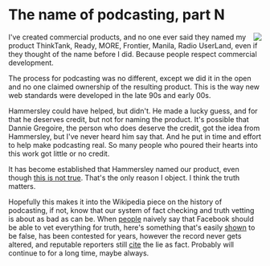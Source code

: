# The name of podcasting, part N
<img src="http://scripting.com/images/2019/12/03/banana.png" border="0" align="right">I've created commercial products, and no one ever said they named my product ThinkTank, Ready, MORE, Frontier, Manila, Radio UserLand, even if they thought of the name before I did. Because people respect commercial development. 

The process for podcasting was no different, except we did it in the open and no one claimed ownership of the resulting product. This is the way new web standards were developed in the late 90s and early 00s. 

Hammersley could have helped, but didn't. He made a lucky guess, and for that he deserves credit, but not for naming the product. It's possible that Dannie Gregoire, the person who does deserve the credit, got the idea from Hammersley, but I've never heard him say that. And he put in time and effort to help make podcasting real. So many people who poured their hearts into this work got little or no credit.

It has become established that Hammersley named our product, even though <a href="https://web.archive.org/web/20130410020053/http://threads2.scripting.com/2013/april/howPodcastingGotItsName">this is not true</a>. That's the only reason I object. I think the truth matters. 

Hopefully this makes it into the Wikipedia piece on the history of podcasting, if not, know that our system of fact checking and truth vetting is about as bad as can be. When <a href="https://www.theguardian.com/technology/2019/nov/22/sacha-baron-cohen-facebook-propaganda">people</a> naively say that Facebook should be able to vet everything for truth, here's something that's easily <a href="https://web.archive.org/web/20130410020053/http://threads2.scripting.com/2013/april/howPodcastingGotItsName">shown</a> to be false, has been contested for years, however the record never gets altered, and reputable reporters still <a href="http://scripting.com/2019/11/30.html#a164916">cite</a> the lie as fact. Probably will continue to for a long time, maybe always. 

